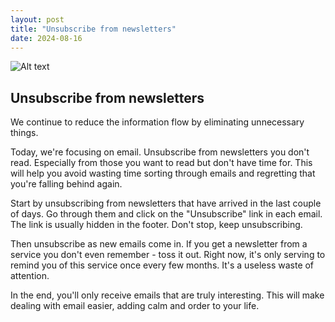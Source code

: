 ```yaml
---
layout: post
title: "Unsubscribe from newsletters"
date: 2024-08-16
---
```


![Alt text](/assets/images/16.jpg)

## Unsubscribe from newsletters

We continue to reduce the information flow by eliminating unnecessary things.

Today, we're focusing on email. Unsubscribe from newsletters you don't read. Especially from those you want to read but don't have time for. This will help you avoid wasting time sorting through emails and regretting that you're falling behind again.

Start by unsubscribing from newsletters that have arrived in the last couple of days. Go through them and click on the "Unsubscribe" link in each email. The link is usually hidden in the footer. Don't stop, keep unsubscribing.

Then unsubscribe as new emails come in. If you get a newsletter from a service you don't even remember - toss it out. Right now, it's only serving to remind you of this service once every few months. It's a useless waste of attention.

In the end, you'll only receive emails that are truly interesting. This will make dealing with email easier, adding calm and order to your life.